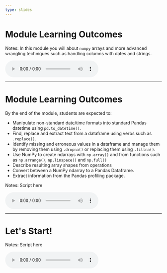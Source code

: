 ```yaml
---
type: slides
---
```


# Module Learning Outcomes

Notes: In this module you will about `numpy` arrays and more advanced wrangling techniques such as handling columns with dates and strings.

<html>
<audio controls >
  <source src="/placeholder_audio.mp3" />
</audio></html>

---

# Module Learning Outcomes

By the end of the module, students are expected to:

- Manipulate non-standard date/time formats into standard Pandas datetime using `pd.to_datetime()`.
- Find, replace and extract text from a dataframe using verbs such as `.replace()`. 
- Identify missing and erroneous values in a dataframe and manage them by removing them using `.dropna()` or replacing them using `.fillna()`.
- Use NumPy to create ndarrays with `np.array()` and from functions such as `np.arrange()`, `np.linspace()` and `np.full()`
- Describe resulting array shapes from operations 
- Convert between a NumPy ndarray to a Pandas Dataframe.
- Extract information from the Pandas profiling package. 


Notes: Script here
<html>
<audio controls >
  <source src="/placeholder_audio.mp3" />
</audio></html>

---

# Let's Start!

Notes: Script here
<html>
<audio controls >
  <source src="/placeholder_audio.mp3" />
</audio></html>
